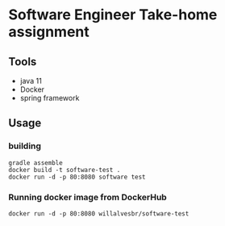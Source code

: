 #  Software Engineer Take-home assignment

## Tools
* java 11
* Docker
* spring framework

## Usage 

### building
```
gradle assemble
docker build -t software-test .
docker run -d -p 80:8080 software test
```

### Running docker image from DockerHub

```
docker run -d -p 80:8080 willalvesbr/software-test
```
